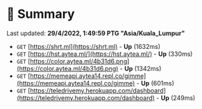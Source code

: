 # 📖 Summary
Last updated: **29/4/2022, 1:49:59 PTG "Asia/Kuala_Lumpur"**

- `GET` [https://shrt.ml](https://shrt.ml) - **Up** (1632ms)
- `GET` [https://hst.aytea.ml/](https://hst.aytea.ml/) - **Up** (330ms)
- `GET` [https://color.aytea.ml/4b31d6.png](https://color.aytea.ml/4b31d6.png) - **Up** (1342ms)
- `GET` [https://memeapi.aytea14.repl.co/gimme](https://memeapi.aytea14.repl.co/gimme) - **Up** (601ms)
- `GET` [https://teledrivemy.herokuapp.com/dashboard](https://teledrivemy.herokuapp.com/dashboard) - **Up** (249ms)

